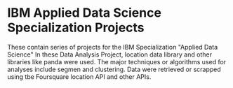 # IBM Applied Data Science Specialization Projects
These contain series of projects for the IBM Specialization "Applied Data Science" In these Data Analysis Project, location data library and other libraries like panda were used. 
The major techniques or algorithms used for analyses include segmen and clustering.
Data were retrieved or scrapped using tbe Foursquare location API and other APIs.
